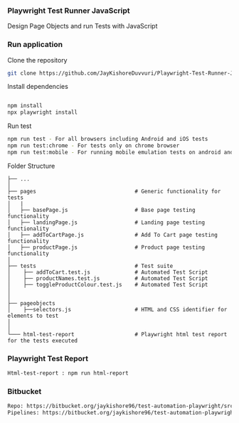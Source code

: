 ### Playwright Test Runner JavaScript 
 
Design Page Objects and run Tests with JavaScript
 
### Run application

Clone the repository 
```bash
git clone https://github.com/JayKishoreDuvvuri/Playwright-Test-Runner-JavaScript.git 
```
  
Install dependencies
```bash   

npm install
npx playwright install
```

Run test
```bash
npm run test - For all browsers including Android and iOS tests
npm run test:chrome - For tests only on chrome browser
npm run test:mobile - For running mobile emulation tests on android and iOS
```

Folder Structure
 
    ├── ...
    │
    ├── pages                               # Generic functionality for tests
    │   |
    │   ├── basePage.js                     # Base page testing functionality
    │   ├── landingPage.js                  # Landing page testing functionality
    │   ├── addToCartPage.js                # Add To Cart page testing functionality
    │   ├── productPage.js                  # Product page testing functionality
    │
    ├── tests                               # Test suite
    │    ├── addToCart.test.js              # Automated Test Script     
    │    ├── productNames.test.js           # Automated Test Script
    │    ├── toggleProductColour.test.js    # Automated Test Script
    │
    │
    ├── pageobjects                       
    │    ├──selectors.js                    # HTML and CSS identifier for elements to test
    │               
    │
    └─── html-test-report                   # Playwright html test report for the tests executed
                    


### Playwright Test Report
```bash
Html-test-report : npm run html-report
```

### Bitbucket
```bash
Repo: https://bitbucket.org/jaykishore96/test-automation-playwright/src/ui-test/
Pipelines: https://bitbucket.org/jaykishore96/test-automation-playwright/pipelines/results/page/1
```
